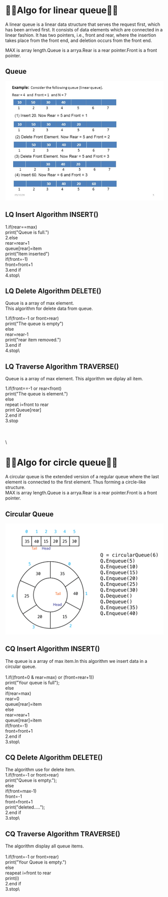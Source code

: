 
# 📒📒Algo for linear queue📒📒

A linear queue is a linear data structure that serves the request first, which has been arrived first. It consists of data elements which are connected in a linear fashion. It has two pointers, i.e., front and rear, where the insertion takes place from the front end, and deletion occurs from the front end.

MAX is array length.Queue is a arrya.Rear is a rear pointer.Front is a front pointer.
## Queue 

![App Screenshot](https://github.com/rm10078/DSA_IN_C_progmming/blob/main/QUEUE/images/slide_5.jpg?raw=true)


## LQ Insert Algorithm INSERT()

1.if(rear==max) \
    print("Queue is full.")\
2.else\
    rear=rear+1\
    queue[rear]=item\
    print("Item inserted")\
    if(front=-1)\
      front=front+1\
3.end if\
4.stop\

## LQ Delete Algorithm DELETE()

Queue is a array of max element. \
This algorithm for delete data from queue. 

1.if(front=-1 or front>rear)\
    print("The queue is empty")\
  else\
    rear=rear-1\
    print("rear item removed.")\
3.end if\
4.stop\

## LQ Traverse Algorithm TRAVERSE()

Queue is a array of max element. This algorithm we diplay all item.

1.if(front==-1 or rear<front)\
    print("The queue is element.")\
  else\
    repeat i=front to rear\
        print Queue[rear]\
2.end if\
3.stop\
\
\
\
\

# 📒📒Algo for circle queue📒📒

A circular queue is the extended version of a regular queue where the last element is connected to the first element. Thus forming a circle-like structure.\
MAX is array length.Queue is a arrya.Rear is a rear pointer.Front is a front pointer.
## Circular Queue 

![App Screenshot](https://github.com/rm10078/DSA_IN_C_progmming/blob/main/QUEUE/images/1*J9K866QWpLC9OkmLLn3nEA.png?raw=true)


## CQ Insert Algorithm INSERT()
The queue is a array of max item.In this algorithm we insert data
in a circular queue.\
\
1.if((front=0 & rear=max) or (front=rear+1))\
    print("Your queue is full");\
  else\
    if(rear=max)\
      rear=0\
      queue[rear]=item\
    else\
      rear=rear+1\
      queue[rear]=item\
    if(front=-1)\
        front=front+1\
2.end if\
3.stop\


## CQ Delete Algorithm DELETE()

The algorithm use for delete item.
\
1.if(front=-1 or front>rear)\
    print("Queue is empty.");\
  else\
    if(front=max-1)\
      front=-1\
    front=front+1\
    print("deleted.....");\
2.end if\
3.stop\

## CQ Traverse Algorithm TRAVERSE()

The algorithm display all queue items.\
\
1.if(front=-1 or front>rear)\
    print("Your Queue is empty.")\
  else\
    reapeat i=front to rear\
    print(i)\
2.end if\
3.stop\
